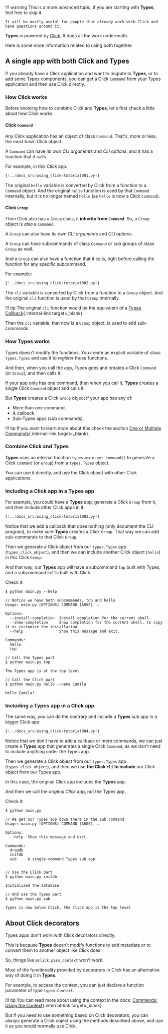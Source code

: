 !!! warning
    This is a more advanced topic, if you are starting with **Types**, feel free to skip it.

    It will be mostly useful for people that already work with Click and have questions around it.

**Types** is powered by <a href="https://click.palletsprojects.com" class="external-link" target="_blank">Click</a>. It does all the work underneath.

Here is some more information related to using both together.

## A single app with both Click and **Types**

If you already have a Click application and want to migrate to **Types**, or to add some Types components, you can get a Click `Command` from your Types application and then use Click directly.

### How Click works

Before knowing how to combine Click and **Types**, let's first check a little about how Click works.

#### Click `Command`

Any Click application has an object of class `Command`. That's, more or less, the most basic Click object.

A `Command` can have its own *CLI arguments* and *CLI options*, and it has a function that it calls.

For example, in this Click app:

```Python hl_lines="7  14"
{!../docs_src/using_click/tutorial001.py!}
```

The original `hello` variable is converted by Click from a function to a `Command` object. And the original `hello` function is used by that `Command` internally, but it is no longer named `hello` (as `hello` is now a Click `Command`).

#### Click `Group`

Then Click also has a `Group` class, it **inherits from `Command`**. So, a `Group` object is *also* a `Command`.

A `Group` can also have its own *CLI arguments* and *CLI options*.

A `Group` can have subcommands of class `Command` or sub groups of class `Group` as well.

And a `Group` can also have a function that it calls, right before calling the function for any specific subcommand.

For example:

```Python hl_lines="5  19 20"
{!../docs_src/using_click/tutorial002.py!}
```

The `cli` variable is converted by Click from a function to a `Group` object. And the original `cli` function is used by that `Group` internally.

!!! tip
    The original `cli` function would be the equivalent of a [Types Callback](./commands/callback.md){.internal-link target=_blank}.

Then the `cli` variable, that now is a `Group` object, is used to add sub-commands.

### How **Types** works

Types doesn't modify the functions. You create an explicit variable of class `types.Types` and use it to *register* those functions.

And then, when you call the app, Types goes and creates a Click `Command` (or `Group`), and then calls it.

If your app only has one command, then when you call it, **Types** creates a single Click `Command` object and calls it.

But **Types** creates a Click `Group` object if your app has any of:

* More than one command.
* A callback.
* Sub-Types apps (sub commands).

!!! tip
    If you want to learn more about this check the section [One or Multiple Commands](./commands/one-or-multiple.md){.internal-link target=_blank}.

### Combine Click and **Types**

**Types** uses an internal function `types.main.get_command()` to generate a Click `Command` (or `Group`) from a `types.Types` object.

You can use it directly, and use the Click object with other Click applications.

### Including a Click app in a **Types** app

For example, you could have a **Types** app, generate a Click `Group` from it, and then include other Click apps in it:

```Python hl_lines="15 16  29  31  34"
{!../docs_src/using_click/tutorial003.py!}
```

Notice that we add a callback that does nothing (only document the CLI program), to make sure **Types** creates a Click `Group`. That way we can add sub-commands to that Click `Group`.

Then we generate a Click object from our `types.Types` app (`types_click_object`), and then we can include another Click object (`hello`) in this Click `Group`.

And that way, our **Types** app will have a subcommand `top` built with Types, and a subcommand `hello` built with Click.

Check it:

<div class="termy">

```console
$ python main.py --help

// Notice we have both subcommands, top and hello
Usage: main.py [OPTIONS] COMMAND [ARGS]...

Options:
  --install-completion  Install completion for the current shell.
  --show-completion     Show completion for the current shell, to copy it or customize the installation.
  --help                Show this message and exit.

Commands:
  hello
  top

// Call the Types part
$ python main.py top

The Types app is at the top level

// Call the Click part
$ python main.py hello --name Camila

Hello Camila!
```

</div>

### Including a **Types** app in a Click app

The same way, you can do the contrary and include a **Types** sub app in a bigger Click app:

```Python hl_lines="31  33  36"
{!../docs_src/using_click/tutorial004.py!}
```

Notice that we don't have to add a callback or more commands, we can just create a **Types** app that generates a single Click `Command`, as we don't need to include anything under the Types app.

Then we generate a Click object from our `types.Types` app (`types_click_object`), and then we use **the Click `cli` to include** our Click object from our Types app.

In this case, the original Click app includes the **Types** app.

And then we call the *original Click* app, not the Types app.

Check it:

<div class="termy">

```console
$ python main.py

// We get our Types app down there in the sub command
Usage: main.py [OPTIONS] COMMAND [ARGS]...

Options:
  --help  Show this message and exit.

Commands:
  dropdb
  initdb
  sub     A single-command Types sub app


// Use the Click part
$ python main.py initdb

Initialized the database

// And use the Types part
$ python main.py sub

Types is now below Click, the Click app is the top level
```

</div>

## About Click decorators

Types apps don't work with Click decorators directly.

This is because **Types** doesn't modify functions to add metadata or to convert them to another object like Click does.

So, things like `@click.pass_context` won't work.

Most of the functionality provided by decorators in Click has an alternative way of doing it in **Types**.

For example, to access the context, you can just declare a function parameter of type `types.Context`.

!!! tip
    You can read more about using the context in the docs: [Commands: Using the Context](commands/context.md){.internal-link target=_blank}

But if you need to use something based on Click decorators, you can always generate a Click object using the methods described above, and use it as you would normally use Click.
